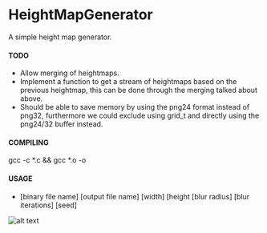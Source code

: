 # HeightMapGenerator
A simple height map generator.

#### TODO
- Allow merging of heightmaps.
- Implement a function to get a stream of heightmaps based on the previous heightmap, this can be done through the merging talked about above.
- Should be able to save memory by using the png24 format instead of png32, furthermore we could exclude using grid_t and directly using the png24/32 buffer instead.

#### COMPILING
gcc -c *.c && gcc *.o -o <binary file name>

#### USAGE
- [binary file name] [output file name] [width] [height [blur radius] [blur iterations] [seed]

![alt text](https://raw.githubusercontent.com/isubasinghe/HeightMapGenerator/blob/master/image.png)
